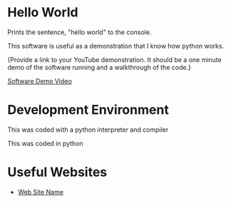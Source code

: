 # Hello World


Prints the sentence, "hello world" to the console.

This software is useful as a demonstration that I know how python works.

{Provide a link to your YouTube demonstration.  It should be a one minute demo of the software running and a walkthrough of the code.}

[Software Demo Video](https://youtu.be/QpTSKmj7Tqk)

# Development Environment

This was coded with a python interpreter and compiler

This was coded in python

# Useful Websites

* [Web Site Name](https://realpython.com/python-print/)
